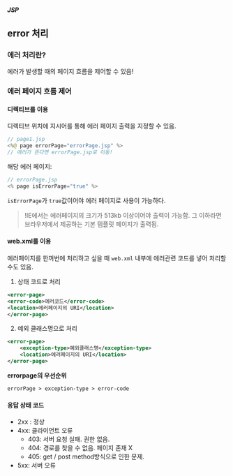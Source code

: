 ﻿##### JSP

## error 처리

### 에러 처리란?

에러가 발생할 때의 페이지 흐름을 제어할 수 있음!

### 에러 페이지 흐름 제어

#### 디렉티브를 이용

디렉티브 위치에 지시어를 통해 에러 페이지 출력을 지정할 수 있음.
```java
// page1.jsp
<%@ page errorPage="errorPage.jsp" %>
// 에러가 뜬다면 errorPage.jsp로 이동!
```

해당 에러 페이지:
```java
// errorPage.jsp
<% page isErrorPage="true" %>
```
`isErrorPage`가 `true`값이어야 에러 페이지로 사용이 가능하다.

> !IE에서는 에러페이지의 크기가 513kb 이상이어야 출력이 가능함. 그 이하라면 브라우저에서 제공하는 기본 템플릿 페이지가 출력됨.

#### web.xml를 이용

에러페이지를 한꺼번에 처리하고 싶을 때 `web.xml` 내부에 에러관련 코드를 넣어 처리할 수도 있음.

1. 상태 코드로 처리
```xml
<error-page>
<error-code>에러코드</error-code>
<location>에러페이지의 URI</location>
</error-page>
```
2. 예외 클래스명으로 처리
```xml
<error-page>
	<exception-type>예외클래스명</exception-type>
	<location>에러페이지의 URI</location>
</error-page>
```

**errorpage의 우선순위**

`errorPage > exception-type > error-code`


#### 응답 상태 코드

- 2xx : 정상
- 4xx: 클라이언트 오류 
	- 403: 서버 요청 실패. 권한 없음.
	- 404: 경로를 찾을 수 없음. 페이지 존재 X
	- 405: get / post method방식으로 인한 문제.
- 5xx: 서버 오류




